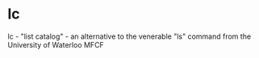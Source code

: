 # lc
lc - "list catalog" - an alternative to the venerable "ls" command from the University of Waterloo MFCF
